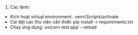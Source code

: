 1. Các lệnh:
  + Kích hoạt virtual environment:.\.venv\Scripts\activate
  + Cài đặt các thư viện cần thiết: pip install -r requirements.txt
  + Chạy ứng dụng: uvicorn rest:app --reload